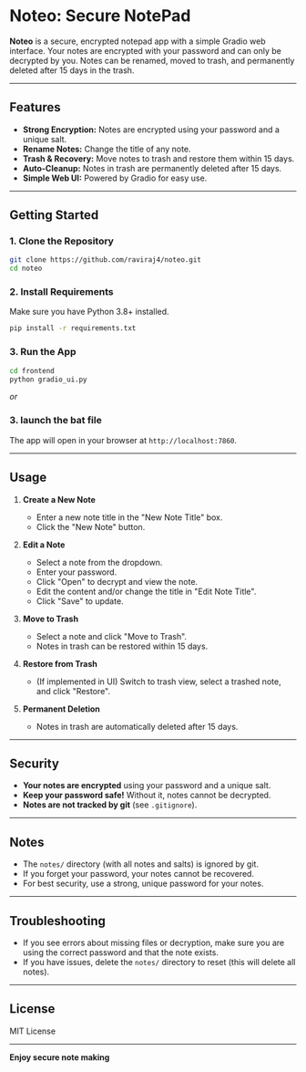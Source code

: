 # Noteo: Secure NotePad

**Noteo** is a secure, encrypted notepad app with a simple Gradio web interface. Your notes are encrypted with your password and can only be decrypted by you. Notes can be renamed, moved to trash, and permanently deleted after 15 days in the trash.

---

## Features

- **Strong Encryption:** Notes are encrypted using your password and a unique salt.
- **Rename Notes:** Change the title of any note.
- **Trash & Recovery:** Move notes to trash and restore them within 15 days.
- **Auto-Cleanup:** Notes in trash are permanently deleted after 15 days.
- **Simple Web UI:** Powered by Gradio for easy use.

---

## Getting Started

### 1. Clone the Repository

```sh
git clone https://github.com/raviraj4/noteo.git
cd noteo
```

### 2. Install Requirements

Make sure you have Python 3.8+ installed.

```sh
pip install -r requirements.txt
```

### 3. Run the App

```sh
cd frontend
python gradio_ui.py
```
*or*

### 3. launch the bat file 


The app will open in your browser at `http://localhost:7860`.

---

## Usage

1. **Create a New Note**
   - Enter a new note title in the "New Note Title" box.
   - Click the "New Note" button.

2. **Edit a Note**
   - Select a note from the dropdown.
   - Enter your password.
   - Click "Open" to decrypt and view the note.
   - Edit the content and/or change the title in "Edit Note Title".
   - Click "Save" to update.

3. **Move to Trash**
   - Select a note and click "Move to Trash".
   - Notes in trash can be restored within 15 days.

4. **Restore from Trash**
   - (If implemented in UI) Switch to trash view, select a trashed note, and click "Restore".

5. **Permanent Deletion**
   - Notes in trash are automatically deleted after 15 days.

---

## Security

- **Your notes are encrypted** using your password and a unique salt.
- **Keep your password safe!** Without it, notes cannot be decrypted.
- **Notes are not tracked by git** (see `.gitignore`).

---

## Notes

- The `notes/` directory (with all notes and salts) is ignored by git.
- If you forget your password, your notes cannot be recovered.
- For best security, use a strong, unique password for your notes.

---

## Troubleshooting

- If you see errors about missing files or decryption, make sure you are using the correct password and that the note exists.
- If you have issues, delete the `notes/` directory to reset (this will delete all notes).

---

## License

MIT License

---

**Enjoy secure note making**